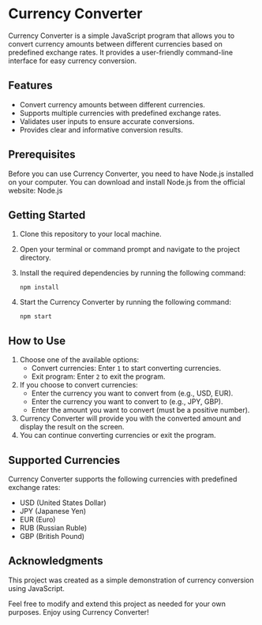# Currency Converter

Currency Converter is a simple JavaScript program that allows you to convert currency amounts between different currencies based on predefined exchange rates. It provides a user-friendly command-line interface for easy currency conversion.

## Features

* Convert currency amounts between different currencies.
* Supports multiple currencies with predefined exchange rates.
* Validates user inputs to ensure accurate conversions.
* Provides clear and informative conversion results.

## Prerequisites

Before you can use Currency Converter, you need to have Node.js installed on your computer. You can download and install Node.js from the official website: Node.js

## Getting Started

1. Clone this repository to your local machine.
2. Open your terminal or command prompt and navigate to the project directory.
3. Install the required dependencies by running the following command:
    ```
   npm install
    ```

4. Start the Currency Converter by running the following command:
    ```
   npm start
    ```
## How to Use

1. Choose one of the available options:
   * Convert currencies: Enter `1` to start converting currencies.
   * Exit program: Enter `2` to exit the program.
2. If you choose to convert currencies:
   * Enter the currency you want to convert from (e.g., USD, EUR).
   * Enter the currency you want to convert to (e.g., JPY, GBP).
   * Enter the amount you want to convert (must be a positive number).
3. Currency Converter will provide you with the converted amount and display the result on the screen.
4. You can continue converting currencies or exit the program.

## Supported Currencies

Currency Converter supports the following currencies with predefined exchange rates:

* USD (United States Dollar)
* JPY (Japanese Yen)
* EUR (Euro)
* RUB (Russian Ruble)
* GBP (British Pound)

## Acknowledgments

This project was created as a simple demonstration of currency conversion using JavaScript.

Feel free to modify and extend this project as needed for your own purposes. Enjoy using Currency Converter!